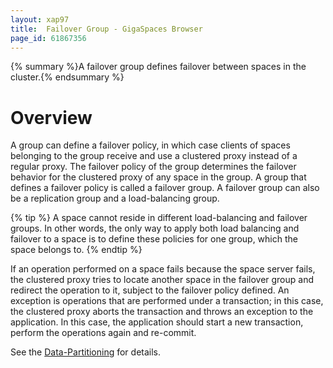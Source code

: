 ```yaml
---
layout: xap97
title:  Failover Group - GigaSpaces Browser
page_id: 61867356
---
```


{% summary %}A failover group defines failover between spaces in the cluster.{% endsummary %}

# Overview

A group can define a failover policy, in which case clients of spaces belonging to the group receive and use a clustered proxy instead of a regular proxy. The failover policy of the group determines the failover behavior for the clustered proxy of any space in the group.
A group that defines a failover policy is called a failover group. A failover group can also be a replication group and a load-balancing group.

{% tip %}
A space cannot reside in different load-balancing and failover groups. In other words, the only way to apply both load balancing and failover to a space is to define these policies for one group, which the space belongs to.
{% endtip %}

If an operation performed on a space fails because the space server fails, the clustered proxy tries to locate another space in the failover group and redirect the operation to it, subject to the failover policy defined. An exception is operations that are performed under a transaction; in this case, the clustered proxy aborts the transaction and throws an exception to the application. In this case, the application should start a new transaction, perform the operations again and re-commit.

See the [Data-Partitioning](./data-partitioning.html) for details.
